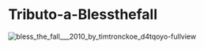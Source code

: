 # Tributo-a-Blessthefall
![bless_the_fall___2010_by_timtronckoe_d4tqoyo-fullview](https://github.com/AslanDev28/Tributo-a-Blessthefall/assets/113717097/7d280696-8b2c-42fd-a81f-98e029b8d6cc)

